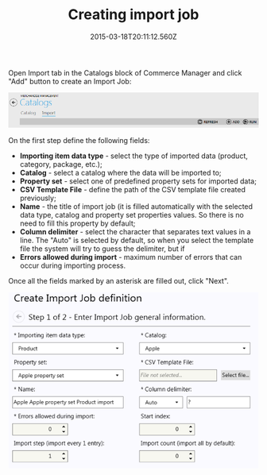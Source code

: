 ﻿---
title: Creating import job
description: Creating import job
layout: docs
date: 2015-03-18T20:11:12.560Z
priority: 1
---
Open Import tab in the Catalogs block of Commerce Manager and click "Add" button to create an Import Job:

<img src="../../../../assets/images/docs/012-add-button.PNG" />

On the first step define the following fields:

* **Importing item data type** - select the type of imported data (product, category, package, etc.);
* **Catalog** - select a catalog where the data will be imported to;
* **Property set** - select one of predefined property sets for imported data;
* **CSV Template File** - define the path of the CSV template file created previously;
* **Name** - the title of import job (it is filled automatically with the selected data type, catalog and property set properties values. So there is no need to fill this property by default;
* **Column delimiter** - select the character that separates text values in a line. The "Auto" is selected by default, so when you select the template file the system will try to guess the delimiter, but if 
* **Errors allowed during import** - maximum number of errors that can occur during importing process.

Once all the fields marked by an asterisk are filled out, click "Next".

<img src="../../../../assets/images/docs/image2013-10-24_10_52_31.png" />
